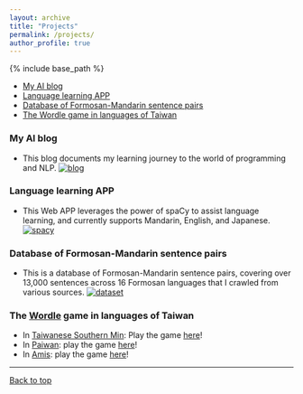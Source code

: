 ```yaml
---
layout: archive
title: "Projects"
permalink: /projects/
author_profile: true
---
```


{% include base_path %}

- [My AI blog](#my-ai-blog)
- [Language learning APP](#language-learning-app)
- [Database of Formosan-Mandarin sentence pairs](#database-of-formosan-mandarin-sentence-pairs)
- [The Wordle game in languages of Taiwan](#the-wordle-game-in-languages-of-taiwan)

### My AI blog     

- This blog documents my learning journey to the world of programming and NLP. [![blog](https://img.shields.io/badge/Click-Me-FF5722?style=flat&logo=blogger&logoColor=white)](https://howard-haowen.github.io/blog.ai/)

### Language learning APP

- This Web APP leverages the power of spaCy to assist language learning, and currently supports Mandarin, English, and Japanese. [![spacy](https://img.shields.io/badge/Click-Me-FF4B4B?style=flat&logo=streamlit&logoColor=white)](https://howard-haowen-ailanguageguru.streamlit.app/)

### Database of Formosan-Mandarin sentence pairs

- This is a database of Formosan-Mandarin sentence pairs, covering over 13,000 sentences across 16 Formosan languages that I crawled from various sources. [![dataset](https://img.shields.io/badge/Click-Me-150458?style=flat&logo=pandas&logoColor=white)](http://howard-haowen.rohan.tw/Formosan-languages/)

### The [Wordle](https://www.nytimes.com/games/wordle/index.html) game in languages of Taiwan

- In [Taiwanese Southern Min](https://en.wikipedia.org/wiki/Taiwanese_Hokkien): Play the game [here](https://howard-haowen.github.io/tsm-wordle/)! 
- In [Paiwan](https://en.wikipedia.org/wiki/Paiwan_language): play the game [here](https://howard-haowen.github.io/paiwan-wordle/)!
- In [Amis](https://en.wikipedia.org/wiki/Amis_language): play the game [here](https://howard-haowen.github.io/amis-wordle/)!

---
[Back to top](#)

<!-- Remove above link if you don't want to attibute 
<p style="font-size:11px">Page template forked from <a href="https://github.com/evanca/quick-portfolio">evanca</a></p>
-->
<!--stackedit_data:
eyJoaXN0b3J5IjpbLTc3ODA0Nzg2OV19
-->